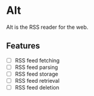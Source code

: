 # Alt

Alt is the RSS reader for the web.

## Features

- [ ] RSS feed fetching
- [ ] RSS feed parsing
- [ ] RSS feed storage
- [ ] RSS feed retrieval
- [ ] RSS feed deletion